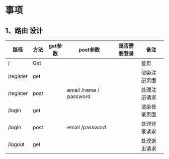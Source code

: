 # 事项 

## 1、路由 设计

| 路径        | 方法   | get参数 | post参数                 | 是否需要登录 | 备注     |
| --------- | ---- | ----- | ---------------------- | ------ | ------ |
| /         | Get  |       |                        |        | 首页     |
| /register | get  |       |                        |        | 渲染注册页面 |
| /register | post |       | email /name / password |        | 处理注册请求 |
| /login    | get  |       |                        |        | 渲染登录页面 |
| /login    | post |       | email /password        |        | 处理登录请求 |
| /logout   | get  |       |                        |        | 处理退出请求 |

